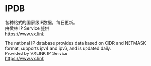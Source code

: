 # IPDB
各种格式的国家级IP数据，每日更新。   
由微林 IP Service 提供    
https://www.vx.link   
  
The national IP database provides data based on CIDR and NETMASK format, supports ipv4 and ipv6, and is updated daily.  
Provided by VXLINK IP Service   
https://www.vx.link   
